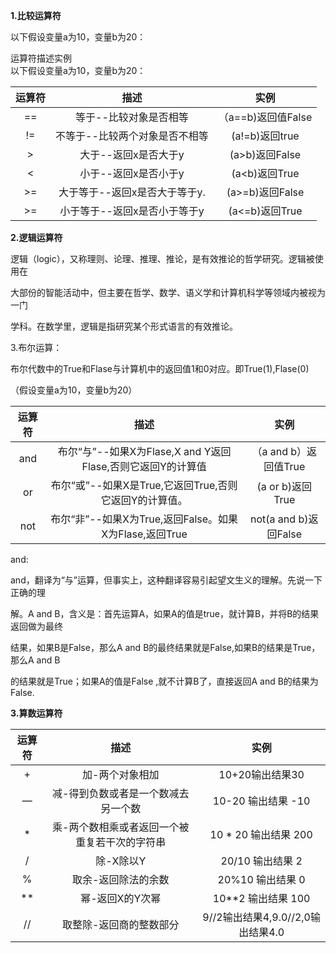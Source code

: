 **1.比较运算符**

以下假设变量a为10，变量b为20：

运算符描述实例  
以下假设变量a为10，变量b为20：

| 运算符 | 描述 | 实例 |
| :---: | :---: | :---: |
| == | 等于--比较对象是否相等 | （a==b\)返回值False |
| != | 不等于--比较两个对象是否不相等 | \(a!=b\)返回true |
| &gt; | 大于--返回x是否大于y | \(a&gt;b\)返回False |
| &lt; | 小于--返回x是否小于y | \(a&lt;b\)返回True |
| &gt;= | 大于等于--返回x是否大于等于y. | \(a&gt;=b\)返回False |
| &gt;= | 小于等于--返回x是否小于等于y | \(a&lt;=b\)返回True |

**2.逻辑运算符**

逻辑（logic），又称理则、论理、推理、推论，是有效推论的哲学研究。逻辑被使用在

大部份的智能活动中，但主要在哲学、数学、语义学和计算机科学等领域内被视为一门

学科。在数学里，逻辑是指研究某个形式语言的有效推论。

3.布尔运算：

布尔代数中的True和Flase与计算机中的返回值1和0对应。即True\(1\),Flase\(0\)

（假设变量a为10，变量b为20）

| 运算符 | 描述 | 实例 |
| :---: | :---: | :---: |
| and | 布尔“与”--如果X为Flase,X and Y返回Flase,否则它返回Y的计算值 | （a and b）返回值True |
| or | 布尔“或”--如果X是True,它返回True,否则它返回Y的计算值。 | \(a or b\)返回True |
| not | 布尔“非”--如果X为True,返回False。如果X为Flase,返回True | not\(a and b\)返回False |

and:

and，翻译为“与”运算，但事实上，这种翻译容易引起望文生义的理解。先说一下正确的理

解。A and B，含义是：首先运算A，如果A的值是true，就计算B，并将B的结果返回做为最终

结果，如果B是False，那么A and B的最终结果就是False,如果B的结果是True，那么A and B

的结果就是True；如果A的值是False ,就不计算B了，直接返回A and B的结果为False.

**3.算数运算符**

| 运算符 | 描述 | 实例 |
| :---: | :---: | :---: |
| + | 加-两个对象相加 | 10+20输出结果30 |
| — | 减-得到负数或者是一个数减去另一个数 | 10-20 输出结果 -10 |
| \* | 乘-两个数相乘或者返回一个被重复若干次的字符串 | 10 \* 20 输出结果 200 |
| / | 除-X除以Y | 20/10 输出结果 2 |
| % | 取余-返回除法的余数 | 20%10 输出结果 0 |
| \*\* | 幂-返回X的Y次幂 | 10\*\*2 输出结果 100 |
| // | 取整除-返回商的整数部分 | 9//2输出结果4,9.0//2,0输出结果4.0 |



